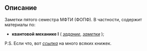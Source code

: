 ## Описание
Заметки пятого семестра МФТИ (ФОПФ). В частности, содержит материалы по:

* **квантовой механике I**
(
[*задание*](https://ibb.co/zNTVnNB),
[*заметки*](https://ibb.co/zNTVnNB)
);

P.S. Если что, вот [*ссылка*](https://drive.google.com/drive/folders/15hnoHbzxn1kAa3tMfsdn90EwPzrO629Q?usp=sharing) на много всяких книжек.

